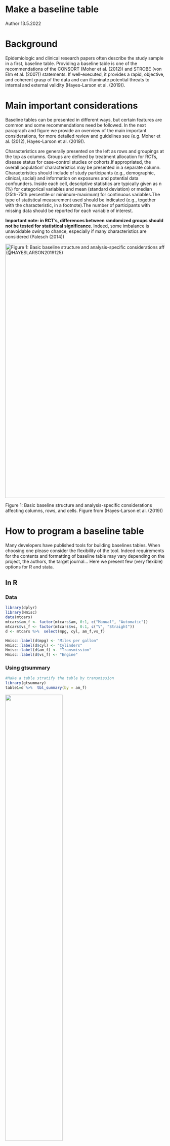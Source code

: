 Make a baseline table
================
Author
13.5.2022

# Background

Epidemiologic and clinical research papers often describe the study
sample in a first, baseline table. Providing a baseline table is one of
the recommendations of the CONSORT (Moher et al. (2012)) and STROBE (von
Elm et al. (2007)) statements. If well-executed, it provides a rapid,
objective, and coherent grasp of the data and can illuminate potential
threats to internal and external validity (Hayes-Larson et al. (2019)).

# Main important considerations

Baseline tables can be presented in different ways, but certain features
are common and some recommendations need be followed. In the next
paragraph and figure we provide an overview of the main important
considerations, for more detailed review and guidelines see (e.g. Moher
et al. (2012), Hayes-Larson et al. (2019)).

Characteristics are generally presented on the left as rows and
groupings at the top as columns. Groups are defined by treatment
allocation for RCTs, disease status for case–control studies or
cohorts.If appropriated, the overall population’ characteristics may be
presented in a separate column. Characteristics should include of study
participants (e.g., demographic, clinical, social) and information on
exposures and potential data confounders. Inside each cell, descriptive
statistics are typically given as n (%) for categorical variables and
mean (standard deviation) or median (25th-75th percentile or
minimum-maximum) for continuous variables.The type of statistical
measurement used should be indicated (e.g., together with the
characteristic, in a footnote).The number of participants with missing
data should be reported for each variable of interest.

**Important note: in RCT’s, differences between randomized groups should
not be tested for statistical significance**. Indeed, some imbalance is
unavoidable owing to chance, especially if many characteristics are
considered (Palesch (2014))

<div class="figure">

<img src="Figure/fig1.jpg" alt="Figure 1: Basic baseline structure and analysis-specific considerations affecting columns, rows, and cells. Figure from (@HAYESLARSON2019125)" width="800" />
<p class="caption">
Figure 1: Basic baseline structure and analysis-specific considerations
affecting columns, rows, and cells. Figure from (Hayes-Larson et al.
(2019))
</p>

</div>

# How to program a baseline table

Many developers have published tools for building baselines tables. When
choosing one please consider the flexibility of the tool. Indeed
requirements for the contents and formatting of baseline table may vary
depending on the project, the authors, the target journal… Here we
present few (very flexible) options for R and stata.

## In R

### Data

``` r
library(dplyr)
library(Hmisc)
data(mtcars)
mtcars$am_f <- factor(mtcars$am, 0:1, c("Manual", "Automatic")) 
mtcars$vs_f <- factor(mtcars$vs, 0:1, c("V", "Straight")) 
d <- mtcars %>%  select(mpg, cyl, am_f,vs_f)

Hmisc::label(d$mpg) <- "Miles per gallon"
Hmisc::label(d$cyl) <- "Cylinders"
Hmisc::label(d$am_f) <- "Transmission"
Hmisc::label(d$vs_f) <- "Engine"
```

### Using gtsummary

``` r
#Make a table stratify the table by transmission
library(gtsummary)
table1=d %>%  tbl_summary(by = am_f)
```

<img src='Table/table1a.png' align="middle" width="60%" >

This is the basic usage; defaults options may be customized.

-   Variable types are automatically detected so that appropriate
    descriptive statistics are calculated.
-   Label attributes from the data set are automatically printed.
-   Missing values are listed as “Unknown” in the table.
-   Variable levels are indented and footnotes are added.

Once produced gtsummary tables can be converted your favorite format
(e.g. html/pdf/word). For more information see
[here](https://www.danieldsjoberg.com/gtsummary/articles/rmarkdown.html))

``` r
# declare cylinders as a continuous variable, for this variable calculate the mean and sd value, add an overall column, change the missing text
table1=d %>%
        tbl_summary(by = am_f, 
                    type = list(cyl ~ 'continuous'),
                    statistic = list(cyl ~ "{mean} ({sd})"),
                    missing_text = "Missing") %>%
        add_overall()
```

<img src='Table/table1b.png' align="center" width="80%">

If needed groups may be compare using statistical tests

``` r
table1=d %>%
        tbl_summary(by = am_f, 
                    type = list(cyl ~ 'continuous'),
                    statistic = list(cyl ~ "{mean} ({sd})"),
                    missing_text = "Missing") %>%
        add_overall()%>%
        add_p()
```

<img src='Table/table1c.png' align="center" width="90%">

As before the function detects variable type and uses an appropriate
statistical test. If needed defaults may be customized.

#### Additional information

For more detailed tutorial and additional options see the very complete
[vignette](https://www.danieldsjoberg.com/gtsummary/articles/tbl_summary.html)
and [website](https://www.danieldsjoberg.com/gtsummary/index.html)

### Using atable

``` r
library(atable)
table1=atable(d,
       target_cols = c("mpg" , "cyl" , "vs_f"),
       group_col = "am_f",
       format_to="Word")
```

or similar using the formula interface

``` r
table1=atable(mpg+cyl+ vs_f ~ am_f, d,
              format_to="Word")
table1
```

<img src='Table/table2.png' align="center" width="80%">

The table may also be splitted in strata. For example we can decide to
present separately the characteristics of car with a “V” or a “Straight”
engine.

``` r
table1=atable(mpg+cyl  ~ am_f|vs_f , d,
              format_to="Word")
table1
```

<img src='Table/table2a.png' align="center" width="80%">

As gtsummary, atable may be exported in different format (e.g. LATEX,
HTML, Word) and it is intended that some parts of atable can be altered
by the user. Hence the type variable,descriptive statistics, used
statistical tests may defined otherwise (for more details see Ströbel
(2019) as well as the package
[vignette](https://cran.r-project.org/web/packages/atable/vignettes/atable_usage.pdf).An
other informative vignette can be found by typing the foloowing command
in R:

``` r
vignette("modifying", package = "atable")
```

# Stata: btable

The table is constructed in a two-step approach using two functions:
btable produces an unformatted, raw table, which is then formatted by
btable\_format to produce a final, publication-ready table. By default,
the raw table contains all summary measures, and—if there are two
groups—effect measures and p-values. Optionally, the table can be
restricted to effect measures of choice and a number of alternative
calculations for confidence intervals are available.

## Instalation

``` r
#In order to install btable from github the github-package is required:
net install github, from("https://haghish.github.io/github/")
#You can then install the development version of btable with:
github install CTU-Bern/btable
```

## Example

``` r
# load example dataset
sysuse auto2

# generate table
btable price mpg rep78 headroom, by(foreign) saving("excars") denom(nonmiss)

# format table (default formatting)
btable_format using "excars", clear
```

<img src='Table/btabl1.png' align="center" width="90%">

The formatting option can be modified. For example we can decide we may
want to

-   present the median and lower and upper quartiles instead of the mean
    and standard deviation
-   remove the overall column, the effect measure, and the information
    column

``` r
#If we want to display median [lq, up] for all the continuous variables
btable_format using "excars", clear descriptive(conti median [lq, uq]) drop(total effect info)

#If we want to display mean (sd) for the mpg variable and median [lq, up] for all the other continuous variables
btable_format using "excars", clear desc(conti median [lq, uq] mpg mean (sd)) drop(total effect info)
```

<img src='Table/btabl2.png' align="center" width="80%">

# References

<div id="refs" class="references csl-bib-body hanging-indent">

<div id="ref-HAYESLARSON2019125" class="csl-entry">

Hayes-Larson, Eleanor, Katrina L. Kezios, Stephen J. Mooney, and Gina
Lovasi. 2019. “Who Is in This Study, Anyway? Guidelines for a Useful
Table 1.” *Journal of Clinical Epidemiology* 114: 125–32.
https://doi.org/<https://doi.org/10.1016/j.jclinepi.2019.06.011>.

</div>

<div id="ref-MOHER201228" class="csl-entry">

Moher, David, Sally Hopewell, Kenneth F. Schulz, Victor Montori, Peter
C. Gøtzsche, P. J. Devereaux, Diana Elbourne, Matthias Egger, and
Douglas G. Altman. 2012. “CONSORT 2010 Explanation and Elaboration:
Updated Guidelines for Reporting Parallel Group Randomised Trials.”
*International Journal of Surgery* 10 (1): 28–55.
https://doi.org/<https://doi.org/10.1016/j.ijsu.2011.10.001>.

</div>

<div id="ref-Palesch" class="csl-entry">

Palesch, Yuko Y. 2014. “Some Common Misperceptions about
&lt;i&gt;p&lt;/i&gt; Values.” *Stroke* 45 (12): e244–46.
<https://doi.org/10.1161/STROKEAHA.114.006138>.

</div>

<div id="ref-Strbel2019atableCT" class="csl-entry">

Ströbel, Armin Michael. 2019. “Atable: Create Tables for Clinical Trial
Reports.” *R J.* 11: 137.

</div>

<div id="ref-VONELM20071453" class="csl-entry">

von Elm, Erik, Douglas G Altman, Matthias Egger, Stuart J Pocock, Peter
C Gøtzsche, and Jan P Vandenbroucke. 2007. “The Strengthening the
Reporting of Observational Studies in Epidemiology (STROBE) Statement:
Guidelines for Reporting Observational Studies.” *The Lancet* 370
(9596): 1453–57.
https://doi.org/<https://doi.org/10.1016/S0140-6736(07)61602-X>.

</div>

</div>
